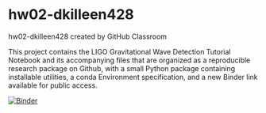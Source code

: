 # hw02-dkilleen428
hw02-dkilleen428 created by GitHub Classroom

This project contains the LIGO Gravitational Wave Detection Tutorial Notebook and its accompanying files that are organized as a reproducible research package on Github, with a small Python package containing installable utilities, a conda Environment specification, and a new Binder link available for public access.

[![Binder](https://mybinder.org/badge_logo.svg)](https://mybinder.org/v2/gh/UCB-stat-159-s23/hw02-dkilleen428/HEAD?labpath=LOSC_Event_tutorial.ipynb)

 
